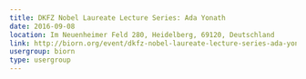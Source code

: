 ```yaml
---
title: DKFZ Nobel Laureate Lecture Series: Ada Yonath
date: 2016-09-08
location: Im Neuenheimer Feld 280, Heidelberg, 69120, Deutschland
link: http://biorn.org/event/dkfz-nobel-laureate-lecture-series-ada-yonath/
usergroup: biorn
type: usergroup
---
```

